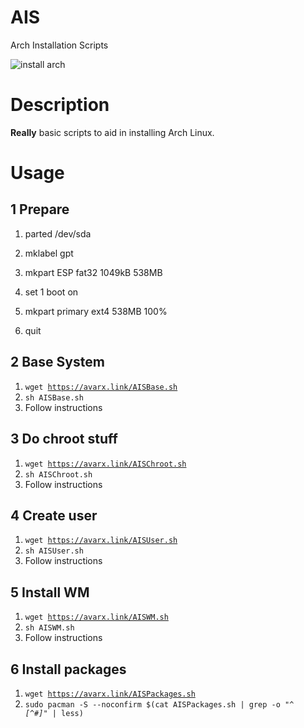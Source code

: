 # AIS
Arch Installation Scripts

![install arch](https://cdn-images-1.medium.com/max/600/1*WMv9sSML3gxXKjihYLHFRQ.jpeg)

# Description
**Really** basic scripts to aid in installing Arch Linux.


# Usage
## 1 Prepare

1. parted /dev/sda

2. mklabel gpt

3. mkpart ESP fat32 1049kB 538MB

4. set 1 boot on

5. mkpart primary ext4 538MB 100%

6. quit

## 2 Base System
1. <code>wget https://avarx.link/AISBase.sh</code>
2. <code>sh AISBase.sh</code>
3. Follow instructions

## 3 Do chroot stuff
1. <code>wget https://avarx.link/AISChroot.sh</code>
2. <code>sh AISChroot.sh</code>
3. Follow instructions

## 4 Create user
1. <code>wget https://avarx.link/AISUser.sh</code>
2. <code>sh AISUser.sh</code>
3. Follow instructions

## 5 Install WM
1. <code>wget https://avarx.link/AISWM.sh</code>
2. <code>sh AISWM.sh</code>
3. Follow instructions

## 6 Install packages
1. <code>wget https://avarx.link/AISPackages.sh</code>
2. <code>sudo pacman -S --noconfirm  $(cat AISPackages.sh | grep -o "^ *[^#]*" | less)</code>


